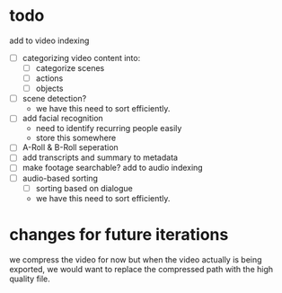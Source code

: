 # todo
add to video indexing
- [ ] categorizing video content into: 
    - [ ] categorize scenes 
    - [ ] actions
    - [ ] objects
- [ ] scene detection? 
    - we have this need to sort efficiently.
- [ ] add facial recognition 
    - need to identify recurring people easily 
    - store this somewhere
- [ ] A-Roll & B-Roll seperation
- [ ] add transcripts and summary to metadata
- [ ] make footage searchable?
add to audio indexing
- [ ] audio-based sorting
    - [ ] sorting based on dialogue 
    - we have this need to sort efficiently.

# changes for future iterations
we compress the video for now but when the video actually is being exported, we would want to replace the compressed path with the high quality file.